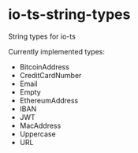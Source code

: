 # io-ts-string-types

String types for io-ts

Currently implemented types:
- BitcoinAddress
- CreditCardNumber
- Email
- Empty
- EthereumAddress
- IBAN
- JWT
- MacAddress
- Uppercase
- URL
